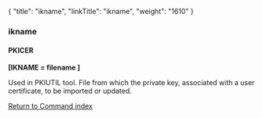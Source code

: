 {
    "title": "ikname",
    "linkTitle": "ikname",
    "weight": "1610"
}<span id="ikname"></span>

### ikname

#### PKICER

****[IKNAME = filename ]****

Used in PKIUTIL tool. File from which the private
key, associated with a user certificate, to be imported or updated.

[Return to Command index](../../)
